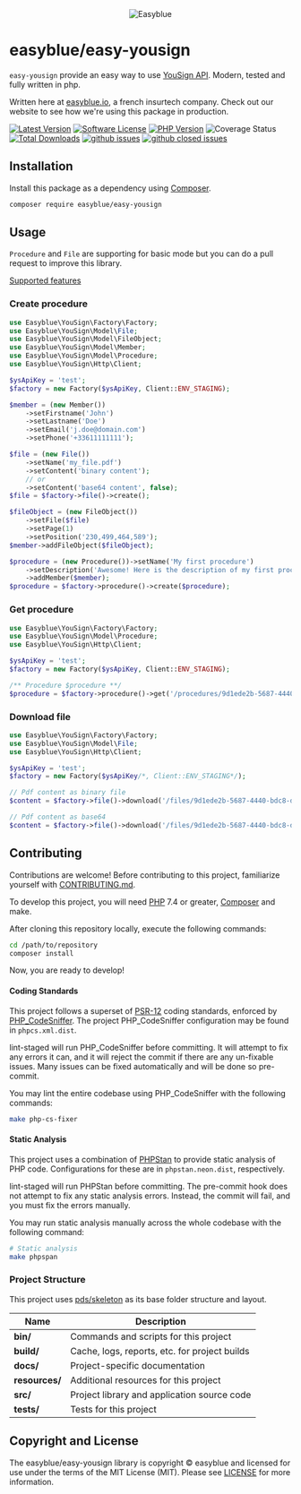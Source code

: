 <center><img src="https://i.imgur.com/bo6FcQ7.png" alt="Easyblue" /></center>

# easyblue/easy-yousign
`easy-yousign` provide an easy way to use [YouSign API](https://dev.yousign.com/). Modern, tested and fully written in php.

Written here at [easyblue.io](https://www.easyblue.io/), a french insurtech company. Check out our website to see how we're using this package in production.


[![Latest Version][badge-release]][packagist]
[![Software License][badge-license]][license]
[![PHP Version][badge-php]][php]
![Coverage Status][badge-coverage]
[![Total Downloads][badge-downloads]][downloads]
[![github issues](https://img.shields.io/github/issues/easyblueio/easy-cache-react.svg?style=flat-square)](https://github.com/easyblueio/easy-yousign/issues)
[![github closed issues](https://img.shields.io/github/issues-closed/easyblueio/easy-cache-react.svg?style=flat-square&colorB=44cc11)](https://github.com/easyblueio/easy-yousign/issues?q=is%3Aissue+is%3Aclosed)

[badge-release]: https://img.shields.io/packagist/v/easyblue/easy-yousign.svg?style=flat-square&label=release
[badge-license]: https://img.shields.io/packagist/l/easyblue/easy-yousign.svg?style=flat-square
[badge-php]: https://img.shields.io/packagist/php-v/easyblue/easy-yousign.svg?style=flat-square
[badge-coverage]: https://img.shields.io/badge/Coverage-87.24%25-yellow.svg
[badge-downloads]: https://img.shields.io/packagist/dt/easyblue/easy-yousign.svg?style=flat-square&colorB=mediumvioletred

[packagist]: https://packagist.org/packages/easyblue/easy-yousign
[license]: https://github.com/easyblueio/easy-yousign/blob/master/LICENSE
[php]: https://php.net
[downloads]: https://packagist.org/packages/easyblue/easy-yousign

## Installation

Install this package as a dependency using [Composer](https://getcomposer.org).

``` bash
composer require easyblue/easy-yousign
```

## Usage
`Procedure` and `File` are supporting for basic mode but you can do a pull request to improve this library.

[Supported features](docs/features.md)

### Create procedure
``` php
use Easyblue\YouSign\Factory\Factory;
use Easyblue\YouSign\Model\File;
use Easyblue\YouSign\Model\FileObject;
use Easyblue\YouSign\Model\Member;
use Easyblue\YouSign\Model\Procedure;
use Easyblue\YouSign\Http\Client;

$ysApiKey = 'test';
$factory = new Factory($ysApiKey, Client::ENV_STAGING);

$member = (new Member())
    ->setFirstname('John')
    ->setLastname('Doe')
    ->setEmail('j.doe@domain.com')
    ->setPhone('+33611111111');

$file = (new File())
    ->setName('my_file.pdf')
    ->setContent('binary content');
    // or
    ->setContent('base64 content', false);
$file = $factory->file()->create();

$fileObject = (new FileObject())
    ->setFile($file)
    ->setPage(1)
    ->setPosition('230,499,464,589');
$member->addFileObject($fileObject);

$procedure = (new Procedure())->setName('My first procedure')
    ->setDescription('Awesome! Here is the description of my first procedure')
    ->addMember($member);
$procedure = $factory->procedure()->create($procedure);
```

### Get procedure
``` php
use Easyblue\YouSign\Factory\Factory;
use Easyblue\YouSign\Model\Procedure;
use Easyblue\YouSign\Http\Client;

$ysApiKey = 'test';
$factory = new Factory($ysApiKey, Client::ENV_STAGING);

/** Procedure $procedure **/
$procedure = $factory->procedure()->get('/procedures/9d1ede2b-5687-4440-bdc8-dd0bc64f668c');
```

### Download file
``` php
use Easyblue\YouSign\Factory\Factory;
use Easyblue\YouSign\Model\File;
use Easyblue\YouSign\Http\Client;

$ysApiKey = 'test';
$factory = new Factory($ysApiKey/*, Client::ENV_STAGING*/);

// Pdf content as binary file
$content = $factory->file()->download('/files/9d1ede2b-5687-4440-bdc8-dd0bc64f668c');

// Pdf content as base64
$content = $factory->file()->download('/files/9d1ede2b-5687-4440-bdc8-dd0bc64f668c', false);
```

## Contributing

Contributions are welcome! Before contributing to this project, familiarize
yourself with [CONTRIBUTING.md](CONTRIBUTING.md).

To develop this project, you will need [PHP](https://www.php.net) 7.4 or greater, [Composer](https://getcomposer.org) and make.

After cloning this repository locally, execute the following commands:

``` bash
cd /path/to/repository
composer install
```

Now, you are ready to develop!


#### Coding Standards

This project follows a superset of [PSR-12](https://www.php-fig.org/psr/psr-12/)
coding standards, enforced by [PHP_CodeSniffer](https://github.com/squizlabs/PHP_CodeSniffer).
The project PHP_CodeSniffer configuration may be found in `phpcs.xml.dist`.

lint-staged will run PHP_CodeSniffer before committing. It will attempt to fix
any errors it can, and it will reject the commit if there are any un-fixable
issues. Many issues can be fixed automatically and will be done so pre-commit.

You may lint the entire codebase using PHP_CodeSniffer with the following
commands:

``` bash
make php-cs-fixer
```

#### Static Analysis

This project uses a combination of [PHPStan](https://github.com/phpstan/phpstan) to provide static analysis of PHP
code. Configurations for these are in `phpstan.neon.dist`,
respectively.

lint-staged will run PHPStan before committing. The pre-commit hook
does not attempt to fix any static analysis errors. Instead, the commit will
fail, and you must fix the errors manually.

You may run static analysis manually across the whole codebase with the
following command:

``` bash
# Static analysis
make phpspan
```

### Project Structure

This project uses [pds/skeleton](https://github.com/php-pds/skeleton) as its
base folder structure and layout.

| Name              | Description                                    |
| ------------------| ---------------------------------------------- |
| **bin/**          | Commands and scripts for this project          |
| **build/**        | Cache, logs, reports, etc. for project builds  |
| **docs/**         | Project-specific documentation                 |
| **resources/**    | Additional resources for this project          |
| **src/**          | Project library and application source code    |
| **tests/**        | Tests for this project                         |


## Copyright and License

The easyblue/easy-yousign library is copyright © easyblue
and licensed for use under the terms of the
MIT License (MIT). Please see [LICENSE](LICENSE) for more information.


